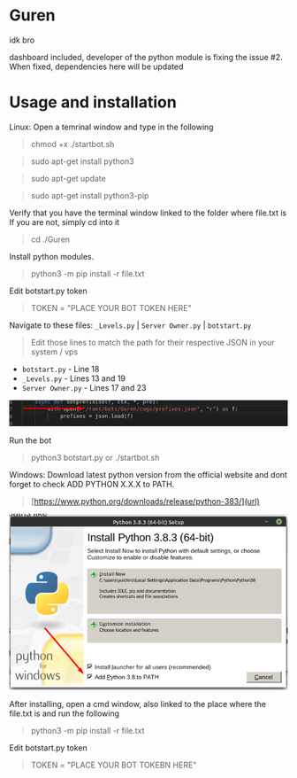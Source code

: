 # Guren
idk bro

dashboard included, developer of the python module is fixing the issue #2. When fixed, dependencies here will be updated

# Usage and installation

Linux: Open a temrinal window and type in the following
> chmod +x ./startbot.sh

> sudo apt-get install python3

> sudo apt-get update

> sudo apt-get install python3-pip

Verify that you have the terminal window linked to the folder where file.txt is
If you are not, simply cd into it

> cd ./Guren

Install python modules.

> python3 -m pip install -r file.txt

Edit botstart.py token

> TOKEN = "PLACE YOUR BOT TOKEN HERE"

Navigate to these files: `_Levels.py` | `Server Owner.py` | `botstart.py`

> Edit those lines to match the path for their respective JSON in your system / vps 

- `botstart.py` - Line 18
- `_Levels.py` - Lines 13 and 19
- `Server Owner.py` - Lines 17 and 23

![Screenshot_2](images/Screenshot_2.png?raw=true "Title")



Run the bot

> python3 botstart.py
or
> ./startbot.sh


Windows: Download latest python version from the official website and dont forget to check ADD PYTHON X.X.X to PATH.

> [https://www.python.org/downloads/release/python-383/](url)

![Screenshot_1](images/Screenshot_1.png?raw=true "Title")

After installing, open a cmd window, also linked to the place where the file.txt is and run the following

> python3 -m pip install -r file.txt

Edit botstart.py token

> TOKEN = "PLACE YOUR BOT TOKEBN HERE"



